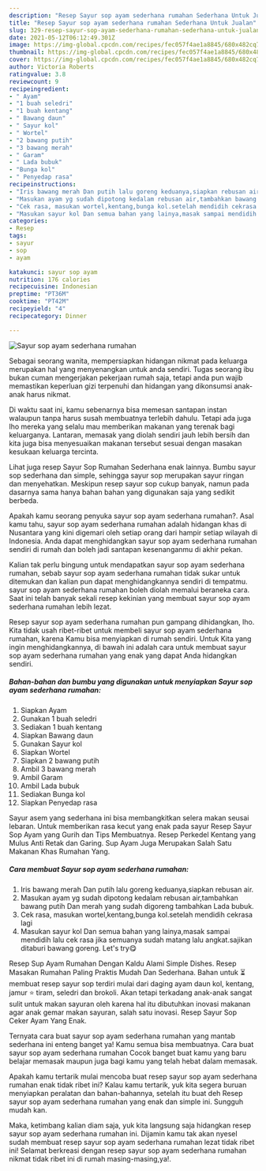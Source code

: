 ```yaml
---
description: "Resep Sayur sop ayam sederhana rumahan Sederhana Untuk Jualan"
title: "Resep Sayur sop ayam sederhana rumahan Sederhana Untuk Jualan"
slug: 329-resep-sayur-sop-ayam-sederhana-rumahan-sederhana-untuk-jualan
date: 2021-05-12T06:12:49.301Z
image: https://img-global.cpcdn.com/recipes/fec057f4ae1a8845/680x482cq70/sayur-sop-ayam-sederhana-rumahan-foto-resep-utama.jpg
thumbnail: https://img-global.cpcdn.com/recipes/fec057f4ae1a8845/680x482cq70/sayur-sop-ayam-sederhana-rumahan-foto-resep-utama.jpg
cover: https://img-global.cpcdn.com/recipes/fec057f4ae1a8845/680x482cq70/sayur-sop-ayam-sederhana-rumahan-foto-resep-utama.jpg
author: Victoria Roberts
ratingvalue: 3.8
reviewcount: 9
recipeingredient:
- " Ayam"
- "1 buah seledri"
- "1 buah kentang"
- " Bawang daun"
- " Sayur kol"
- " Wortel"
- "2 bawang putih"
- "3 bawang merah"
- " Garam"
- " Lada bubuk"
- "Bunga kol"
- " Penyedap rasa"
recipeinstructions:
- "Iris bawang merah Dan putih lalu goreng keduanya,siapkan rebusan air."
- "Masukan ayam yg sudah dipotong kedalam rebusan air,tambahkan bawang putih Dan merah yang sudah digoreng tambahkan Lada bubuk."
- "Cek rasa, masukan wortel,kentang,bunga kol.setelah mendidih cekrasa lagi"
- "Masukan sayur kol Dan semua bahan yang lainya,masak sampai mendidih lalu cek rasa jika semuanya sudah matang lalu angkat.sajikan ditaburi bawang goreng. Let&#39;s try😋"
categories:
- Resep
tags:
- sayur
- sop
- ayam

katakunci: sayur sop ayam 
nutrition: 176 calories
recipecuisine: Indonesian
preptime: "PT36M"
cooktime: "PT42M"
recipeyield: "4"
recipecategory: Dinner

---
```



![Sayur sop ayam sederhana rumahan](https://img-global.cpcdn.com/recipes/fec057f4ae1a8845/680x482cq70/sayur-sop-ayam-sederhana-rumahan-foto-resep-utama.jpg)

Sebagai seorang wanita, mempersiapkan hidangan nikmat pada keluarga merupakan hal yang menyenangkan untuk anda sendiri. Tugas seorang ibu bukan cuman mengerjakan pekerjaan rumah saja, tetapi anda pun wajib memastikan keperluan gizi terpenuhi dan hidangan yang dikonsumsi anak-anak harus nikmat.

Di waktu  saat ini, kamu sebenarnya bisa memesan santapan instan walaupun tanpa harus susah membuatnya terlebih dahulu. Tetapi ada juga lho mereka yang selalu mau memberikan makanan yang terenak bagi keluarganya. Lantaran, memasak yang diolah sendiri jauh lebih bersih dan kita juga bisa menyesuaikan makanan tersebut sesuai dengan masakan kesukaan keluarga tercinta. 

Lihat juga resep Sayur Sop Rumahan Sederhana enak lainnya. Bumbu sayur sop sederhana dan simple, sehingga sayur sop merupakan sayur ringan dan menyehatkan. Meskipun resep sayur sop cukup banyak, namun pada dasarnya sama hanya bahan bahan yang digunakan saja yang sedikit berbeda.

Apakah kamu seorang penyuka sayur sop ayam sederhana rumahan?. Asal kamu tahu, sayur sop ayam sederhana rumahan adalah hidangan khas di Nusantara yang kini digemari oleh setiap orang dari hampir setiap wilayah di Indonesia. Anda dapat menghidangkan sayur sop ayam sederhana rumahan sendiri di rumah dan boleh jadi santapan kesenanganmu di akhir pekan.

Kalian tak perlu bingung untuk mendapatkan sayur sop ayam sederhana rumahan, sebab sayur sop ayam sederhana rumahan tidak sukar untuk ditemukan dan kalian pun dapat menghidangkannya sendiri di tempatmu. sayur sop ayam sederhana rumahan boleh diolah memalui beraneka cara. Saat ini telah banyak sekali resep kekinian yang membuat sayur sop ayam sederhana rumahan lebih lezat.

Resep sayur sop ayam sederhana rumahan pun gampang dihidangkan, lho. Kita tidak usah ribet-ribet untuk membeli sayur sop ayam sederhana rumahan, karena Kamu bisa menyiapkan di rumah sendiri. Untuk Kita yang ingin menghidangkannya, di bawah ini adalah cara untuk membuat sayur sop ayam sederhana rumahan yang enak yang dapat Anda hidangkan sendiri.

<!--inarticleads1-->

##### Bahan-bahan dan bumbu yang digunakan untuk menyiapkan Sayur sop ayam sederhana rumahan:

1. Siapkan  Ayam
1. Gunakan 1 buah seledri
1. Sediakan 1 buah kentang
1. Siapkan  Bawang daun
1. Gunakan  Sayur kol
1. Siapkan  Wortel
1. Siapkan 2 bawang putih
1. Ambil 3 bawang merah
1. Ambil  Garam
1. Ambil  Lada bubuk
1. Sediakan Bunga kol
1. Siapkan  Penyedap rasa


Sayur asem yang sederhana ini bisa membangkitkan selera makan seusai lebaran. Untuk memberikan rasa kecut yang enak pada sayur Resep Sayur Sop Ayam yang Gurih dan Tips Membuatnya. Resep Perkedel Kentang yang Mulus Anti Retak dan Garing. Sup Ayam Juga Merupakan Salah Satu Makanan Khas Rumahan Yang. 

<!--inarticleads2-->

##### Cara membuat Sayur sop ayam sederhana rumahan:

1. Iris bawang merah Dan putih lalu goreng keduanya,siapkan rebusan air.
1. Masukan ayam yg sudah dipotong kedalam rebusan air,tambahkan bawang putih Dan merah yang sudah digoreng tambahkan Lada bubuk.
1. Cek rasa, masukan wortel,kentang,bunga kol.setelah mendidih cekrasa lagi
1. Masukan sayur kol Dan semua bahan yang lainya,masak sampai mendidih lalu cek rasa jika semuanya sudah matang lalu angkat.sajikan ditaburi bawang goreng. Let&#39;s try😋


Resep Sup Ayam Rumahan Dengan Kaldu Alami Simple Dishes. Resep Masakan Rumahan Paling Praktis Mudah Dan Sederhana. Bahan untuk ⏳ membuat resep sayur sop terdiri mulai dari daging ayam daun kol, kentang, jamur ⭐ tiram, seledri dan brokoli. Akan tetapi terkadang anak-anak sangat sulit untuk makan sayuran oleh karena hal itu dibutuhkan inovasi makanan agar anak gemar makan sayuran, salah satu inovasi. Resep Sayur Sop Ceker Ayam Yang Enak. 

Ternyata cara buat sayur sop ayam sederhana rumahan yang mantab sederhana ini enteng banget ya! Kamu semua bisa membuatnya. Cara buat sayur sop ayam sederhana rumahan Cocok banget buat kamu yang baru belajar memasak maupun juga bagi kamu yang telah hebat dalam memasak.

Apakah kamu tertarik mulai mencoba buat resep sayur sop ayam sederhana rumahan enak tidak ribet ini? Kalau kamu tertarik, yuk kita segera buruan menyiapkan peralatan dan bahan-bahannya, setelah itu buat deh Resep sayur sop ayam sederhana rumahan yang enak dan simple ini. Sungguh mudah kan. 

Maka, ketimbang kalian diam saja, yuk kita langsung saja hidangkan resep sayur sop ayam sederhana rumahan ini. Dijamin kamu tak akan nyesel sudah membuat resep sayur sop ayam sederhana rumahan lezat tidak ribet ini! Selamat berkreasi dengan resep sayur sop ayam sederhana rumahan nikmat tidak ribet ini di rumah masing-masing,ya!.

